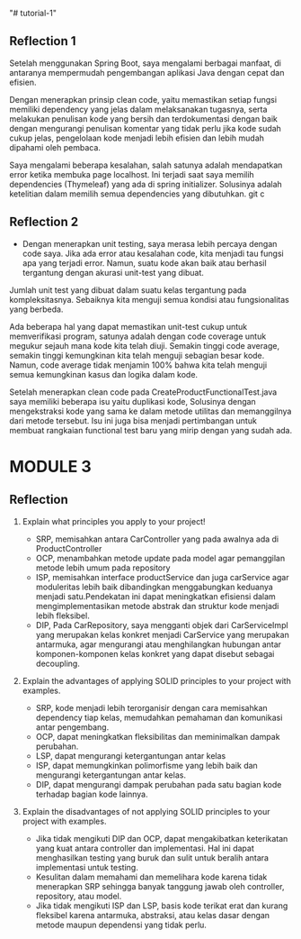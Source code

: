 "# tutorial-1" 

## Reflection 1

Setelah menggunakan Spring Boot, saya mengalami berbagai manfaat, 
di antaranya mempermudah pengembangan aplikasi Java dengan cepat dan efisien.

Dengan menerapkan prinsip clean code, yaitu memastikan setiap fungsi memiliki 
dependency yang jelas dalam melaksanakan tugasnya, serta melakukan penulisan 
kode yang bersih dan terdokumentasi dengan baik dengan mengurangi penulisan komentar 
yang tidak perlu jika kode sudah cukup jelas, pengelolaan kode menjadi lebih efisien 
dan lebih mudah dipahami oleh pembaca.

Saya mengalami beberapa kesalahan, salah satunya adalah mendapatkan error ketika membuka 
page localhost. Ini terjadi saat saya memilih dependencies (Thymeleaf) yang ada di spring 
initializer. Solusinya adalah ketelitian dalam memilih semua dependencies yang dibutuhkan.
git c
## Reflection 2

- Dengan menerapkan unit testing, saya merasa lebih percaya dengan code saya. Jika ada error 
atau kesalahan code, kita menjadi tau fungsi apa yang terjadi error. Namun, suatu kode akan 
baik atau berhasil tergantung dengan akurasi unit-test yang dibuat. 

Jumlah unit test yang dibuat dalam suatu kelas tergantung pada kompleksitasnya. Sebaiknya 
kita menguji semua kondisi atau fungsionalitas yang berbeda.

Ada beberapa hal yang dapat memastikan unit-test cukup untuk memverifikasi program,
satunya adalah dengan code coverage untuk megukur sejauh mana kode kita telah diuji. Semakin
tinggi code average, semakin tinggi kemungkinan kita telah menguji sebagian besar kode. Namun, 
code average tidak menjamin 100% bahwa kita telah menguji semua kemungkinan kasus dan logika dalam
kode. 

Setelah menerapkan clean code pada CreateProductFunctionalTest.java saya memiliki beberapa isu yaitu 
duplikasi kode, Solusinya dengan mengekstraksi kode yang sama ke dalam metode utilitas dan memanggilnya 
dari metode tersebut. Isu ini juga bisa menjadi pertimbangan untuk membuat rangkaian functional test baru 
yang mirip dengan yang sudah ada. 




# MODULE 3


## Reflection

1. Explain what principles you apply to your project!
    
   - SRP, memisahkan antara CarController yang pada awalnya ada di ProductController
   - OCP, menambahkan metode update pada model agar pemanggilan metode lebih umum pada repository
   - ISP, memisahkan interface productService dan juga carService agar moduleritas lebih baik dibandingkan menggabungkan keduanya menjadi satu.Pendekatan ini dapat meningkatkan efisiensi dalam mengimplementasikan metode abstrak dan struktur kode menjadi lebih fleksibel.
   - DIP, Pada CarRepository, saya mengganti objek dari CarServiceImpl yang merupakan kelas konkret menjadi CarService yang merupakan antarmuka, agar mengurangi atau menghilangkan hubungan antar komponen-komponen kelas konkret yang dapat disebut sebagai decoupling.
   
2. Explain the advantages of applying SOLID principles to your project with examples.
    - SRP, kode menjadi lebih terorganisir dengan cara memisahkan dependency tiap kelas, memudahkan pemahaman dan komunikasi antar pengembang.
    - OCP, dapat meningkatkan fleksibilitas dan meminimalkan dampak perubahan.
    - LSP, dapat mengurangi ketergantungan antar kelas
    - ISP, dapat memungkinkan polimorfisme yang lebih baik dan mengurangi ketergantungan antar kelas.
    - DIP, dapat mengurangi dampak perubahan pada satu bagian kode terhadap bagian kode lainnya.

    

3. Explain the disadvantages of not applying SOLID principles to your project with examples.
    - Jika tidak mengikuti DIP dan OCP, dapat mengakibatkan keterikatan yang kuat antara controller dan implementasi. Hal ini dapat menghasilkan testing yang buruk dan sulit untuk beralih antara implementasi untuk testing.
    - Kesulitan dalam memahami dan memelihara kode karena tidak menerapkan SRP sehingga banyak tanggung jawab oleh controller, repository, atau model. 
    - Jika tidak mengikuti ISP dan LSP, basis kode terikat erat dan kurang fleksibel karena antarmuka, abstraksi, atau kelas dasar dengan metode maupun dependensi yang tidak perlu.










